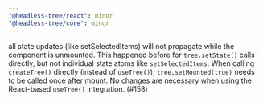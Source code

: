 ```yaml
---
"@headless-tree/react": minor
"@headless-tree/core": minor
---
```


all state updates (like setSelectedItems) will not propagate while the component is unmounted. This happened before for `tree.setState()` calls directly, but not individual state atoms like `setSelectedItems`. When calling `createTree()` directly (instead of `useTree()`), `tree.setMounted(true)` needs to be called once after mount. No changes are necessary when using the React-based `useTree()` integration. (#158)
